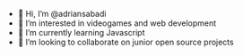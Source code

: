 - 👋 Hi, I’m @adriansabadi
- 👀 I’m interested in videogames and web development
- 🌱 I’m currently learning Javascript
- 💞️ I’m looking to collaborate on junior open source projects

<!---
adriansabadi/adriansabadi is a ✨ special ✨ repository because its `README.md` (this file) appears on your GitHub profile.
You can click the Preview link to take a look at your changes.
--->

